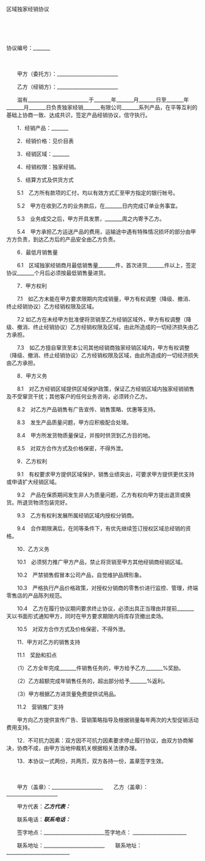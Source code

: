 



区域独家经销协议



 

　　

　　


  协议编号：_______
 
　　



　　甲方（委托方）：_________________________

　　乙方（经销方）：_________________________　　

　　滋有_________________________于_______年_______月_______日至_______年_______月_______日负责独家经销_______有限公司_______系列产品，在平等互利的基础上协商一致、达成共识，签定产品经销协议，信守执行。　　

　　1．经销产品：_______　　

　　2．经销价格：见价目表　　

　　3．经销区域：_______　　

　　4．经销权限：独家经销。　　

　　5．结算方式及供货方式　　

　　5.1　乙方所有款项的汇付，均以有效方式汇至甲方指定的银行帐号。　　

　　5.2　甲方在收到乙方的业务款后，在_______日内完成订单业务事宜。　　

　　5.3　业务成交之后，甲方开具发票，_______周之内寄予乙方。　　

　　5.4　甲方承担乙方运送产品的费用，运输途中遇有特殊情况损坏的部分由甲方方负责，到达乙方后的产品安全由乙方负责。　　

　　6．最低月销售量　　

　　6.1　区域独家经销商月最低销售量_______件，首次进货_______件以上，签定协议_______个月后必须按最低销售量进货。　　

　　7．甲方权利　　

　　7.1　如乙方未能在甲方要求限期内完成销量，甲方有权调整（降级、撤消、终止经销协议）乙方经销权限及区域。　　

　　7.2 如乙方在未经甲方批准便将货销至乙方经销区域外，甲方有权调整（降级、撤消、终止经销协议）乙方经销权限及区域，由此所造成的一切经济损失由乙方承担。　　

　　7.3　如乙方擅自窜货至本公司其他经销商独家经销区域内，甲方有权调整（降级、撤消、终止经销协议）乙方经销权限及区域，由此所造成的一切经济损失由乙方承担。　　

　　8．甲方义务　　

　　8.1　对乙方经销区域提供区域保护政策，保证乙方经销区域内独家经销销售及不受窜货干扰；其他客户的任何业务咨询，必须转介乙方。　　

　　8.2　对乙方产品销售有广告宣传、销售策略、优惠等支持。　　

　　8.3　发生产品质量问题，甲方应积极配合处理。　　

　　8.4　甲方所发货物质量保证，并按时供货到乙方目的地。　　

　　8.5　对双方合作方式及价格保密，不得外泄。　　

　　9．乙方权利　　

　　9.1　有权要求甲方提供区域保护，销售业绩突出，可要求甲方提供更优支持或申请扩大经销区域。　　

　　9.2　产品在保质期间发生非人为质量问题，乙方有权向甲方提出退货或换货。所退货物须包装完好。　　

　　9.3　乙方有权利发展所属经销区域内授权分销商。　　

　　9.4　合作期限满后，在同等条件下，有优先继续签订授权区域总经销的资格。　　

　　10．乙方义务　　

　　10.1　必须努力推广甲方产品，禁止将货销至甲方其他经销商经销区域。　　

　　10.2　严禁销售假冒本公司产品，自觉维护品牌形象。　　

　　10.3　严格执行产品价格政策，对授权分销商的零售价进行监控、管理，终端零售店的产品陈列规范。　　

　　10.4　乙方在履行协议期间要求终止协议，必须出具正当理由并提前_______天以书面形式通知甲方，同时在甲方要求期限内将库存货撤出卖场。　　

　　10.5　对双方合作方式及价格保密，不得外泄。　　

　　11．甲方对乙方的销售支持　　

　　11.1　奖励和扣点

　　（1）乙方全年完成_______件销售任务的，甲方给予乙方_______%奖励。

　　（2）乙方超额完成年销售任务的，超出部分给予_______%返利。

　　（3）甲方根据乙方进货量免费提供试用品。　　

　　11.2　营销推广支持

　　甲方向乙方提供宣传广告、营销策略指导及根据销量每年两次的大型促销活动费用支持。　　

　　12．不可抗力因素：双方因不可抗力因素要求停止履行协议，由双方协商解决，协商不成，由甲方当地仲裁机关根据相关法律办理。　　

　　13．本协议一式两份，共两页，双方各持一份，盖章签字生效。　　

　　

　　甲方（盖章）：_____________________　　乙方（盖章）：_____________________

　　甲方代表：_________________________乙方代表：_________________________

　　联系电话：_________________________联系电话：_________________________

　　签字地点：_________________________签字地点： ______________________

　　联系地址：_________________________　　联系地址：__________________________

　　